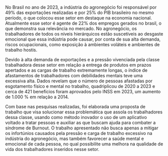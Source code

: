 No Brasil no ano de 2023, a indústria do agronegócio foi responsável por 49% das exportações realizadas e por 25% do PIB brasileiro no mesmo período, o que colocou esse setor em destaque na economia nacional. Atualmente esse setor é agente de 22% dos empregos gerados no brasil, o que demonstra sua relevância no mercado. No agronegócio, os trabalhadores de todos os níveis hierárquicos estão suscetíveis ao desgaste emocional que essa indústria pode causar, por conta de sua alta demanda, riscos ocupacionais, como exposição à ambientes voláteis e ambientes de trabalho hostis.

Devido à alta demanda de exportações e a pressão vivenciada pela classe trabalhadora desse setor em relação a entrega de produtos em prazos apertados e as cargas de trabalho extremamente longas, o índice de afastamentos de trabalhadores com debilidades mentais teve uma excessiva alta. Dados revelam que o número de pessoas afastadas por esgotamento físico e mental no trabalho, quadriplicou de 2020 a 2023 e cerca de 421 benefícios foram aprovados pelo INSS em 2023, um aumento de 1.000 % em relação a 2014.

Com base nas pesquisas realizadas, foi elaborada uma proposta de trabalho que visa solucionar essa problemática que assola os trabalhadores dessa classe, usando como método inovador o uso de um aplicativo voltado a tratar pessoas e auxiliar as que buscam ajuda para combater a síndrome de Burnout. O trabalho apresentado não busca apenas a mitigar os infortúnios causados pela pressão e carga de trabalho excessivo na indústria do agronegócio, mas também favorecer a saúde mental e emocional de cada pessoa, no qual possibilite uma melhora na qualidade de vida dos trabalhadores inseridos nesse setor.


